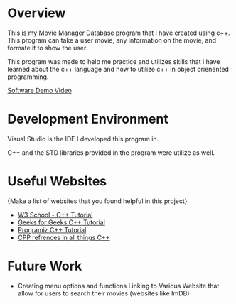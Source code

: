 # Overview

This is my Movie Manager Database program that i have created using c++. This program can take a user movie, any information on the movie, and formate it to show the user.

This program was made to help me practice and utilizes skills that i have learned about the c++ language and how to utilize c++ in object orienented programming.


[Software Demo Video](https://youtu.be/PrJzGVggX2E)

# Development Environment

Visual Studio is the IDE I developed this program in.

C++ and the STD libraries provided in the program were utilize as well.

# Useful Websites

{Make a list of websites that you found helpful in this project}
* [W3 School - C++ Tutorial](https://www.w3schools.com/cpp/default.asp)
* [Geeks for Geeks C++ Tutorial](https://www.geeksforgeeks.org/c-plus-plus/?ref=shm)
* [Programiz C++ Tutorial](https://www.programiz.com/cpp-programming/variables-literals)
* [CPP refrences in all things C++](https://en.cppreference.com/w/)


# Future Work

* Creating menu options and functions Linking to Various Website that allow for users to search their movies (websites like ImDB)
